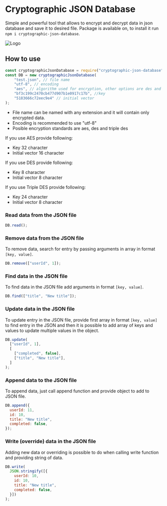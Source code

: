 # Cryptographic JSON Database

Simple and powerful tool that allows to encrypt and decrypt data in json database and save it to desired file.
Package is available on, to install it run `npm i cryptographic-json-database`.

![Logo](https://repository-images.githubusercontent.com/497405780/0aa0c8b3-bb2f-4d70-9bb2-4846d3829a53)

## How to use

```javascript
const cryptographicJsonDatabase = require("cryptographic-json-database")
const DB = new cryptographicJsonDatabase(
    "test.json", // file name 
    "utf-8", // encoding
    "aes", // algorithm used for encryption, other options are des and triple-des
    "bf3c199c2470cb477d907b1e0917c17b", //key
    "5183666c72eec9e4" // initial vector
);
```
- File name can be named with any extension and it will contain only encrypted data.
- Encoding is recommended to use "utf-8"
- Posible encryption standards are aes, des and triple des

If you use AES provide following:
- Key 32 character
- Initial vector 16 character

If you use DES provide following:
- Key 8 character
- Initial vector 8 character

If you use Triple DES provide following:
- Key 24 character
- Initial vector 8 character


### Read data from the JSON file

```javascript
DB.read();
```

### Remove data from the JSON file

To remove data, search for entry by passing arguments in array in format `[key, value]`.

```javascript
DB.remove(["userId", 1]);
```

### Find data in the JSON file

To find data in the JSON file add arguments in format `[key, value]`.

```javascript
DB.find(["title", "New title"]);
```

### Update data in the JSON file

To update entry in the JSON file, provide first array in format `[key, value]` to find entry in the JSON and then it is possible to add array of keys and values to update multiple values in the object.

```javascript
DB.update(
  ["userId", 1],
  [
    ["completed", false],
    ["title", "New title"],
  ]
);
```

### Append data to the JSON file

To append data, just call append function and provide object to add to JSON file.

```javascript
DB.append({
  userId: 11,
  id: 10,
  title: "New title",
  completed: false,
});
```

### Write (override) data in the JSON file

Adding new data or overriding is possible to do when calling write function and providing string of data.

```javascript
DB.write(
  JSON.stringify([{
    userId: 10,
    id: 10,
    title: "New title",
    completed: false,
  }])
);
```
